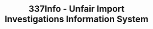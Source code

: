 ---
layout: default
bigquery: https://console.cloud.google.com/bigquery?p=patents-public-data&d=usitc_investigations&page=dataset&project=sheets-management-319211
citation: US International Trade Commission 337Info Unfair Import Investigations Information
  System
contributors: US International Trade Comission
cost: None
description: US International Trade Commission 337Info Unfair Import Investigations
  Information System contains data on investigations done under Section 337. Section
  337 declares the infringement of certain statutory intellectual property rights
  and other forms of unfair competition in import trade to be unlawful practices.
  Most Section 337 investigations involve allegations of patent or registered trademark
  infringement.
documentation: FAQ and tutorial available on the site
last_edit: 04/07/2022, 02:48:56
location: https://pubapps2.usitc.gov/337external/
maintained_by: US International Trade Comission
schema_fields:
- invUnfairAct
- markmanHearing
- trademarkNumbers
- teoIdIssueDate
- publication_number
- internalRemand
- dateCreated
- investigationNo
- teoIdDueDate
- respondent
- dateComplaintFiled
- currentActiveALJ
- docketNo
- finalDetNoViolation
- finalIdOnViolationIssue
- gcAttorney
- patentNumber
- ouiiAttorney
- teoProceedingInvolved
- actualEndDateEvidHear
- id
- complainant
- ouiiParticipation
- htsNumbers
- issueDateOtherNonFinal
- aljAssigned
- dateOfPublicationFrNotice
- targetDate
- scheduledEndDateEvidHear
- actualStartDateEvidHear
- finalDetViolation
- copyrightNumbers
- cafcAppeals
- investigationType
- teoReliefGranted
- lastUpdated
- startDateMarkmanHearing
- finalIdOnViolationDue
- currentStatus
- scheduledStartDateEvidHear
- investigationTermDate
- endDateMarkmanHearing
- title
- patentNumbers
shortname: unfair_import_investigations
tags:
- import
- legal
- trade
timeframe: 2008-2021 (prior to 2008 downloadable as a JSON file)
title: 337Info - Unfair Import Investigations Information System
uuid: 2721f5ec-e599-4890-9265-9706719fc71e
---